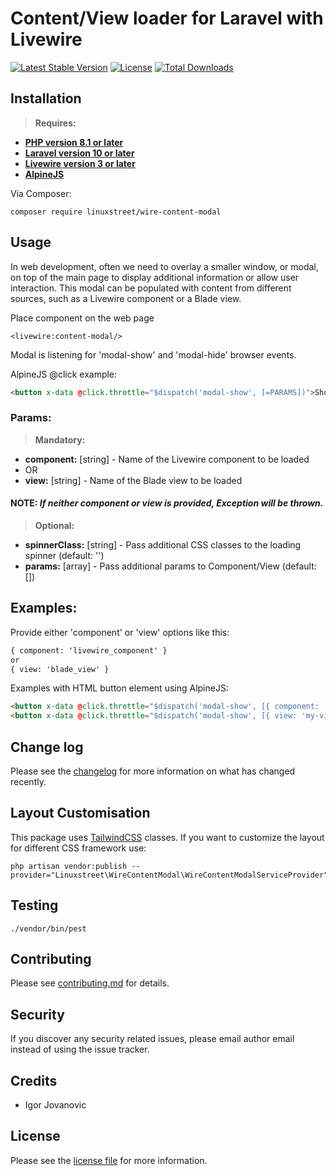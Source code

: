 # Content/View loader for Laravel with Livewire

[![Latest Stable Version](https://poser.pugx.org/linuxstreet/wire-content-modal/v/stable)](https://packagist.org/packages/linuxstreet/wire-content-modal)
[![License](https://poser.pugx.org/linuxstreet/wire-content-modal/license)](https://packagist.org/packages/linuxstreet/wire-content-modal)
[![Total Downloads](https://poser.pugx.org/linuxstreet/wire-content-modal/downloads)](https://packagist.org/packages/linuxstreet/wire-content-modal)

## Installation
> **Requires:**
- **[PHP version 8.1 or later](https://php.net/releases/)**
- **[Laravel version 10 or later](https://github.com/laravel/laravel)**
- **[Livewire version 3 or later](https://github.com/livewire/livewire)**
- **[AlpineJS](https://github.com/alpinejs/alpine)**

Via Composer:

```shell
composer require linuxstreet/wire-content-modal
```

## Usage
In web development, often we need to overlay a smaller window, or modal, on top of the main page to display additional information or allow user interaction. This modal can be populated with content from different sources, such as a Livewire component or a Blade view.

Place component on the web page
```bladehtml
<livewire:content-modal/>
```
Modal is listening for 'modal-show' and 'modal-hide' browser events.

AlpineJS @click example:
```html
<button x-data @click.throttle="$dispatch('modal-show', [=PARAMS])">Show</button>
```
### Params:

> **Mandatory:**
- **component:** [string] - Name of the Livewire component to be loaded
- OR
- **view:** [string] - Name of the Blade view to be loaded

#### NOTE: _If neither component or view is provided, Exception will be thrown._

> **Optional:**
- **spinnerClass:** [string] - Pass additional CSS classes to the loading spinner  (default: '')
- **params:** [array] - Pass additional params to Component/View (default: [])

## Examples:
Provide either 'component' or 'view' options like this:

```html
{ component: 'livewire_component' }
or
{ view: 'blade_view' }
```

Examples with HTML button element using AlpineJS:

```html
<button x-data @click.throttle="$dispatch('modal-show', [{ component: 'my-component' }] )">Show</button>
<button x-data @click.throttle="$dispatch('modal-show', [{ view: 'my-view' }] )">Show</button>
```

## Change log

Please see the [changelog](changelog.md) for more information on what has changed recently.

## Layout Customisation
This package uses [TailwindCSS](https://github.com/tailwindlabs/tailwindcss) classes. If you want to customize the layout for different CSS framework use:

```shell
php artisan vendor:publish --provider="Linuxstreet\WireContentModal\WireContentModalServiceProvider"
```

## Testing

```shell
./vendor/bin/pest
```

## Contributing

Please see [contributing.md](contributing.md) for details.

## Security

If you discover any security related issues, please email author email instead of using the issue tracker.

## Credits

- Igor Jovanovic

## License

Please see the [license file](license.md) for more information.